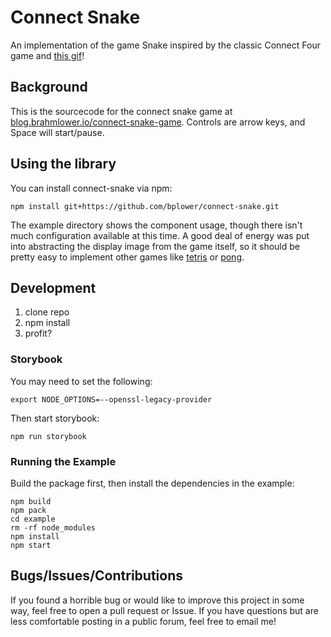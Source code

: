 # Connect Snake

An implementation of the game Snake inspired by the classic Connect Four game and [this gif](https://imgur.com/gallery/GBrEM)!

## Background

This is the sourcecode for the connect snake game at [blog.brahmlower.io/connect-snake-game](https://blog.brahmlower.io/connect-snake-game/). Controls are arrow keys, and Space will start/pause.

## Using the library

You can install connect-snake via npm:

```
npm install git+https://github.com/bplower/connect-snake.git
```

The example directory shows the component usage, though there isn't much configuration available at this time. A good deal of energy was put into abstracting the display image from the game itself, so it should be pretty easy to implement other games like [tetris](https://i.imgur.com/FOjGkkX.mp4) or [pong](https://i.imgur.com/Sw0xnSq.mp4).

## Development

1. clone repo
2. npm install
3. profit?

### Storybook

You may need to set the following:

```shell
export NODE_OPTIONS=--openssl-legacy-provider
```

Then start storybook:

```
npm run storybook
```

### Running the Example

Build the package first, then install the dependencies in the example:

```
npm build
npm pack
cd example
rm -rf node_modules
npm install
npm start
```

## Bugs/Issues/Contributions

If you found a horrible bug or would like to improve this project in some way, feel free to open a pull request or Issue. If you have questions but are less comfortable posting in a public forum, feel free to email me!
